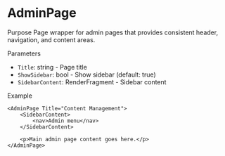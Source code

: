 # AdminPage

Purpose
Page wrapper for admin pages that provides consistent header, navigation, and content areas.

Parameters
- `Title`: string - Page title
- `ShowSidebar`: bool - Show sidebar (default: true)
- `SidebarContent`: RenderFragment - Sidebar content

Example

```razor
<AdminPage Title="Content Management">
    <SidebarContent>
        <nav>Admin menu</nav>
    </SidebarContent>

    <p>Main admin page content goes here.</p>
</AdminPage>
```
